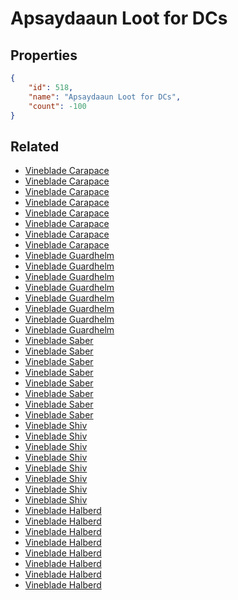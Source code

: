 # Apsaydaaun Loot for DCs

<no description available>

## Properties

```json
{
    "id": 518,
    "name": "Apsaydaaun Loot for DCs",
    "count": -100
}
```

## Related

- [Vineblade Carapace](../items/16437-vineblade-carapace.md)
- [Vineblade Carapace](../items/16438-vineblade-carapace.md)
- [Vineblade Carapace](../items/16439-vineblade-carapace.md)
- [Vineblade Carapace](../items/16440-vineblade-carapace.md)
- [Vineblade Carapace](../items/16441-vineblade-carapace.md)
- [Vineblade Carapace](../items/16442-vineblade-carapace.md)
- [Vineblade Carapace](../items/16443-vineblade-carapace.md)
- [Vineblade Carapace](../items/16444-vineblade-carapace.md)
- [Vineblade Guardhelm](../items/16445-vineblade-guardhelm.md)
- [Vineblade Guardhelm](../items/16446-vineblade-guardhelm.md)
- [Vineblade Guardhelm](../items/16447-vineblade-guardhelm.md)
- [Vineblade Guardhelm](../items/16448-vineblade-guardhelm.md)
- [Vineblade Guardhelm](../items/16449-vineblade-guardhelm.md)
- [Vineblade Guardhelm](../items/16450-vineblade-guardhelm.md)
- [Vineblade Guardhelm](../items/16451-vineblade-guardhelm.md)
- [Vineblade Guardhelm](../items/16452-vineblade-guardhelm.md)
- [Vineblade Saber](../items/16453-vineblade-saber.md)
- [Vineblade Saber](../items/16454-vineblade-saber.md)
- [Vineblade Saber](../items/16455-vineblade-saber.md)
- [Vineblade Saber](../items/16456-vineblade-saber.md)
- [Vineblade Saber](../items/16457-vineblade-saber.md)
- [Vineblade Saber](../items/16458-vineblade-saber.md)
- [Vineblade Saber](../items/16459-vineblade-saber.md)
- [Vineblade Saber](../items/16460-vineblade-saber.md)
- [Vineblade Shiv](../items/16461-vineblade-shiv.md)
- [Vineblade Shiv](../items/16462-vineblade-shiv.md)
- [Vineblade Shiv](../items/16463-vineblade-shiv.md)
- [Vineblade Shiv](../items/16464-vineblade-shiv.md)
- [Vineblade Shiv](../items/16465-vineblade-shiv.md)
- [Vineblade Shiv](../items/16466-vineblade-shiv.md)
- [Vineblade Shiv](../items/16467-vineblade-shiv.md)
- [Vineblade Shiv](../items/16468-vineblade-shiv.md)
- [Vineblade Halberd](../items/16469-vineblade-halberd.md)
- [Vineblade Halberd](../items/16470-vineblade-halberd.md)
- [Vineblade Halberd](../items/16471-vineblade-halberd.md)
- [Vineblade Halberd](../items/16472-vineblade-halberd.md)
- [Vineblade Halberd](../items/16473-vineblade-halberd.md)
- [Vineblade Halberd](../items/16474-vineblade-halberd.md)
- [Vineblade Halberd](../items/16475-vineblade-halberd.md)
- [Vineblade Halberd](../items/16476-vineblade-halberd.md)

